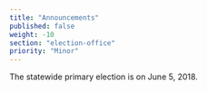 ```yaml
---
title: "Announcements"
published: false
weight: -10
section: "election-office"
priority: "Minor"
---
```

The statewide primary election is on June 5, 2018.
  